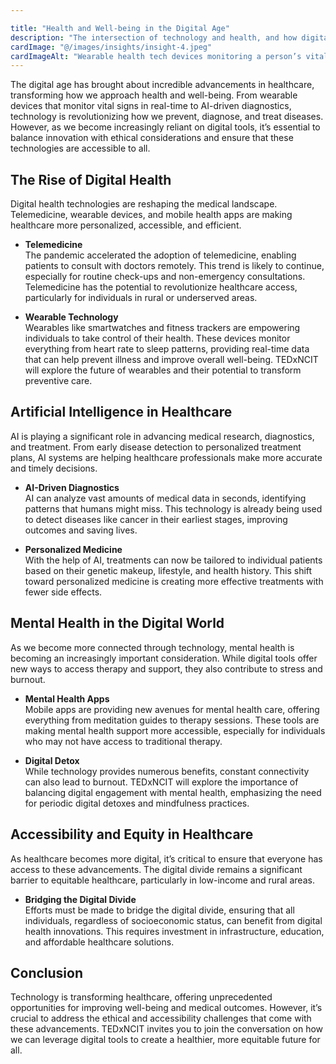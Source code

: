 ```yaml
---

title: "Health and Well-being in the Digital Age"  
description: "The intersection of technology and health, and how digital tools are revolutionizing healthcare and personal well-being."  
cardImage: "@/images/insights/insight-4.jpeg"  
cardImageAlt: "Wearable health tech devices monitoring a person’s vital signs"
---
```


The digital age has brought about incredible advancements in healthcare, transforming how we approach health and well-being. From wearable devices that monitor vital signs in real-time to AI-driven diagnostics, technology is revolutionizing how we prevent, diagnose, and treat diseases. However, as we become increasingly reliant on digital tools, it’s essential to balance innovation with ethical considerations and ensure that these technologies are accessible to all.

## The Rise of Digital Health

Digital health technologies are reshaping the medical landscape. Telemedicine, wearable devices, and mobile health apps are making healthcare more personalized, accessible, and efficient.

* **Telemedicine**  
The pandemic accelerated the adoption of telemedicine, enabling patients to consult with doctors remotely. This trend is likely to continue, especially for routine check-ups and non-emergency consultations. Telemedicine has the potential to revolutionize healthcare access, particularly for individuals in rural or underserved areas.

* **Wearable Technology**  
Wearables like smartwatches and fitness trackers are empowering individuals to take control of their health. These devices monitor everything from heart rate to sleep patterns, providing real-time data that can help prevent illness and improve overall well-being. TEDxNCIT will explore the future of wearables and their potential to transform preventive care.

## Artificial Intelligence in Healthcare

AI is playing a significant role in advancing medical research, diagnostics, and treatment. From early disease detection to personalized treatment plans, AI systems are helping healthcare professionals make more accurate and timely decisions.

* **AI-Driven Diagnostics**  
AI can analyze vast amounts of medical data in seconds, identifying patterns that humans might miss. This technology is already being used to detect diseases like cancer in their earliest stages, improving outcomes and saving lives.

* **Personalized Medicine**  
With the help of AI, treatments can now be tailored to individual patients based on their genetic makeup, lifestyle, and health history. This shift toward personalized medicine is creating more effective treatments with fewer side effects.

## Mental Health in the Digital World

As we become more connected through technology, mental health is becoming an increasingly important consideration. While digital tools offer new ways to access therapy and support, they also contribute to stress and burnout.

* **Mental Health Apps**  
Mobile apps are providing new avenues for mental health care, offering everything from meditation guides to therapy sessions. These tools are making mental health support more accessible, especially for individuals who may not have access to traditional therapy.

* **Digital Detox**  
While technology provides numerous benefits, constant connectivity can also lead to burnout. TEDxNCIT will explore the importance of balancing digital engagement with mental health, emphasizing the need for periodic digital detoxes and mindfulness practices.

## Accessibility and Equity in Healthcare

As healthcare becomes more digital, it’s critical to ensure that everyone has access to these advancements. The digital divide remains a significant barrier to equitable healthcare, particularly in low-income and rural areas.

* **Bridging the Digital Divide**  
Efforts must be made to bridge the digital divide, ensuring that all individuals, regardless of socioeconomic status, can benefit from digital health innovations. This requires investment in infrastructure, education, and affordable healthcare solutions.

## Conclusion

Technology is transforming healthcare, offering unprecedented opportunities for improving well-being and medical outcomes. However, it’s crucial to address the ethical and accessibility challenges that come with these advancements. TEDxNCIT invites you to join the conversation on how we can leverage digital tools to create a healthier, more equitable future for all.






